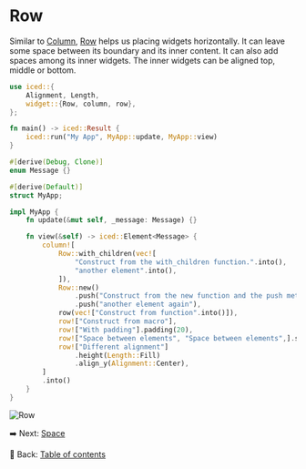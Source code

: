 # Row

Similar to [Column](https://docs.rs/iced/0.13.1/iced/widget/struct.Column.html), [Row](https://docs.rs/iced/0.13.1/iced/widget/struct.Row.html) helps us placing widgets horizontally.
It can leave some space between its boundary and its inner content.
It can also add spaces among its inner widgets.
The inner widgets can be aligned top, middle or bottom.

```rust
use iced::{
    Alignment, Length,
    widget::{Row, column, row},
};

fn main() -> iced::Result {
    iced::run("My App", MyApp::update, MyApp::view)
}

#[derive(Debug, Clone)]
enum Message {}

#[derive(Default)]
struct MyApp;

impl MyApp {
    fn update(&mut self, _message: Message) {}

    fn view(&self) -> iced::Element<Message> {
        column![
            Row::with_children(vec![
                "Construct from the with_children function.".into(),
                "another element".into(),
            ]),
            Row::new()
                .push("Construct from the new function and the push method.")
                .push("another element again"),
            row(vec!["Construct from function".into()]),
            row!["Construct from macro"],
            row!["With padding"].padding(20),
            row!["Space between elements", "Space between elements",].spacing(20),
            row!["Different alignment"]
                .height(Length::Fill)
                .align_y(Alignment::Center),
        ]
        .into()
    }
}
```

![Row](./pic/row.png)

:arrow_right: Next: [Space](./space.md)

:blue_book: Back: [Table of contents](./../README.md)
